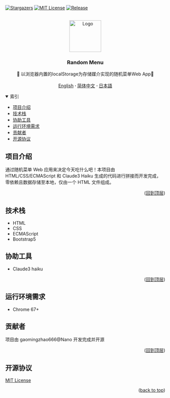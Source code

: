 <a name="readme-top"></a>

[![Stargazers][stars-shield]][stars-url]
[![MIT License][license-shield]][license-url]
[![Release][release-shield]][release-url]

<!-- PROJECT LOGO -->
<br />
<div align="center">
  <a href="https://github.com/gaomingzhao666/random-menu-app">
    <img src="https://encrypted-tbn0.gstatic.com/images?q=tbn:ANd9GcQIQyBAyKHGrtZKOQZDFD--xh2tWrlBiCjvnQ&s" alt="Logo" width="100" height="100">
  </a>

  <h3 align="center">Random Menu</h3>

  <p align="center">
    🍔 以浏览器内置的localStorage为存储媒介实现的随机菜单Web App🍔
    <br />
    <br />
    <a href="https://github.com/gaomingzhao666/random-menu-app/blob/master/README.md">English</a>
     <strong> · </strong>
    <a href="https://github.com/gaomingzhao666/random-menu-app/blob/master/README-CN.md">简体中文</a>
     <strong> · </strong>
    <a href="https://github.com/gaomingzhao666/random-menu-app/blob/master/README-JP.md">日本語</a>
  </p>
</div>

<!-- TABLE OF CONTENTS -->
<details open>
  <summary>索引</summary>
  <ul>
    <li><a href="#项目介绍">项目介绍</a> </li>
    <li><a href="#技术栈">技术栈</a></li>
    <li><a href="#协助工具">协助工具</a></li>
    <li><a href="#运行环境需求">运行环境需求</a></li>
    <li><a href="#贡献者">贡献者</a></li>
    <li><a href="#开源协议">开源协议</a></li>
  </ul>
</details>

<!-- ABOUT THE PROJECT -->

## 项目介绍

<!-- PROJECT SCREENSHOT -->

通过随机菜单 Web 应用来决定今天吃什么吧！本项目由 HTML/CSS/ECMAScript 和 Claude3 Haiku 生成的代码进行拼接而开发完成，零依赖且数据存储至本地，仅由一个 HTML 文件组成。

<p align="right"> (<a href="#readme-top">回到顶层</a>)</p>

## 技术栈

- HTML
- CSS
- ECMAScript
- Bootstrap5

## 协助工具

- Claude3 haiku

<p align="right">(<a href="#readme-top">回到顶层</a>)</p>

<!-- GETTING STARTED -->

## 运行环境需求

- Chrome 67+

## 贡献者

项目由 gaomingzhao666@Nano 开发完成并开源

<p align="right">(<a href="#readme-top">回到顶层</a>)</p>

<!-- LICENSE -->

## 开源协议

[MIT License](https://github.com/gaomingzhao666/Random-menu-app/blob/main/LICENSE)

<p align="right">(<a href="#readme-top">back to top</a>)</p>

[stars-shield]: https://img.shields.io/github/stars/gaomingzhao666/random-menu-app?style=for-the-badge
[stars-url]: https://github.com/gaomingzhao666/random-menu-app/stargazers
[license-shield]: https://img.shields.io/badge/license-MIT-green?style=for-the-badge
[license-url]: https://github.com/gaomingzhao666/random-menu-app/blob/main/LICENSE
[release-shield]: https://img.shields.io/github/v/release/gaomingzhao666/random-menu-app?style=for-the-badge
[release-url]: https://github.com/gaomingzhao666/random-menu-app/releases/tag
